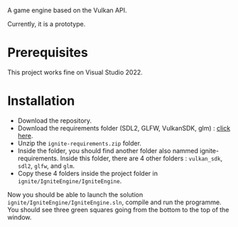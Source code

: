 A game engine based on the Vulkan API.

Currently, it is a prototype.

# Prerequisites
This project works fine on Visual Studio 2022.

# Installation
- Download the repository.
- Download the requirements folder (SDL2, GLFW, VulkanSDK, glm) : [click here](https://drive.google.com/file/d/1HCvx3N9rtS28dMkyCwcKreW34WkiGsVT/view?usp=share_link).
- Unzip the `ignite-requirements.zip` folder.
- Inside the folder, you should find another folder also nammed ignite-requirements. Inside this folder, there are 4 other folders : `vulkan_sdk`, `sdl2`, `glfw`, and `glm`.
- Copy these 4 folders inside the project folder in `ignite/IgniteEngine/IgniteEngine`.

Now you should be able to launch the solution `ignite/IgniteEngine/IgniteEngine.sln`, compile and run the programme. You should see three green squares going from the bottom to the top of the window.